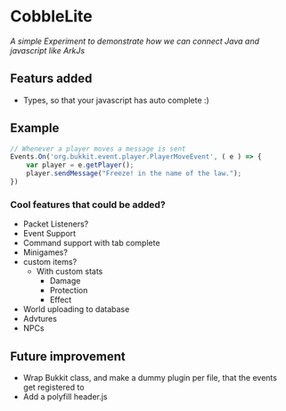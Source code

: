# CobbleLite
*A simple Experiment to demonstrate how we can connect Java and javascript like ArkJs*

## Featurs added
* Types, so that your javascript has auto complete :)

## Example
```javascript
// Whenever a player moves a message is sent
Events.On('org.bukkit.event.player.PlayerMoveEvent', ( e ) => {
    var player = e.getPlayer();
    player.sendMessage("Freeze! in the name of the law.");
})
```

### Cool features that could be added?
- Packet Listeners?
- Event Support
- Command support with tab complete
- Minigames?
- custom items?
    - With custom stats
        - Damage
        - Protection
        - Effect
- World uploading to database
- Advtures
- NPCs

## Future improvement
* Wrap Bukkit class, and make a dummy plugin per file, that the events get registered to
* Add a polyfill header.js

